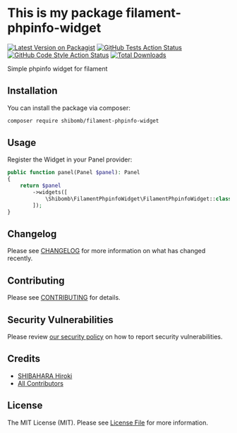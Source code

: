 # This is my package filament-phpinfo-widget

[![Latest Version on Packagist](https://img.shields.io/packagist/v/shibomb/filament-phpinfo-widget.svg?style=flat-square)](https://packagist.org/packages/shibomb/filament-phpinfo-widget)
[![GitHub Tests Action Status](https://img.shields.io/github/actions/workflow/status/shibomb/filament-phpinfo-widget/run-tests.yml?branch=main&label=tests&style=flat-square)](https://github.com/shibomb/filament-phpinfo-widget/actions?query=workflow%3Arun-tests+branch%3Amain)
[![GitHub Code Style Action Status](https://img.shields.io/github/actions/workflow/status/shibomb/filament-phpinfo-widget/fix-php-code-style-issues.yml?branch=main&label=code%20style&style=flat-square)](https://github.com/shibomb/filament-phpinfo-widget/actions?query=workflow%3A"Fix+PHP+code+style+issues"+branch%3Amain)
[![Total Downloads](https://img.shields.io/packagist/dt/shibomb/filament-phpinfo-widget.svg?style=flat-square)](https://packagist.org/packages/shibomb/filament-phpinfo-widget)

Simple phpinfo widget for filament

## Installation

You can install the package via composer:

```bash
composer require shibomb/filament-phpinfo-widget
```

## Usage

Register the Widget in your Panel provider:

```php
public function panel(Panel $panel): Panel
{
    return $panel
        ->widgets([
            \Shibomb\FilamentPhpinfoWidget\FilamentPhpinfoWidget::class
        ]);
}
```

## Changelog

Please see [CHANGELOG](CHANGELOG.md) for more information on what has changed recently.

## Contributing

Please see [CONTRIBUTING](.github/CONTRIBUTING.md) for details.

## Security Vulnerabilities

Please review [our security policy](../../security/policy) on how to report security vulnerabilities.

## Credits

-   [SHIBAHARA Hiroki](https://github.com/shibomb)
-   [All Contributors](../../contributors)

## License

The MIT License (MIT). Please see [License File](LICENSE.md) for more information.
